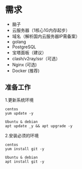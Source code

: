 # 需求
- 脑子
- 云服务器（1核心1G内存起步）
- 域名（解析国内云服务器IP需备案）
- golang
- PostgreSQL
- 宝塔面板（建议）
- clash/v2ray/ssr（可选）
- Nginx (可选)
- Docker (推荐)

## 准备工作
1.更新系统环境
```
centos
yum update -y

Ubuntu & debian
apt update _y && apt upgrade -y
```
2.安装必须的环境
```
centos
yum install git -y

Ubuntu & debian
apt install git -y
```
